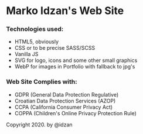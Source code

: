 # Marko Idzan's Web Site

### Technologies used:
* HTML5, obviously
* CSS or to be precise SASS/SCSS
* Vanilla JS
* SVG for logo, icons and some other small graphics
* WebP for images in Portfolio with fallback to jpg's

### Web Site Complies with:
* GDPR (General Data Protection Regulative)
* Croatian Data Protection Services (AZOP)
* CCPA (California Consumer Privacy Act)
* COPPA (Children's Online Privacy Protection Rule)

Copyright 2020. by @idzan